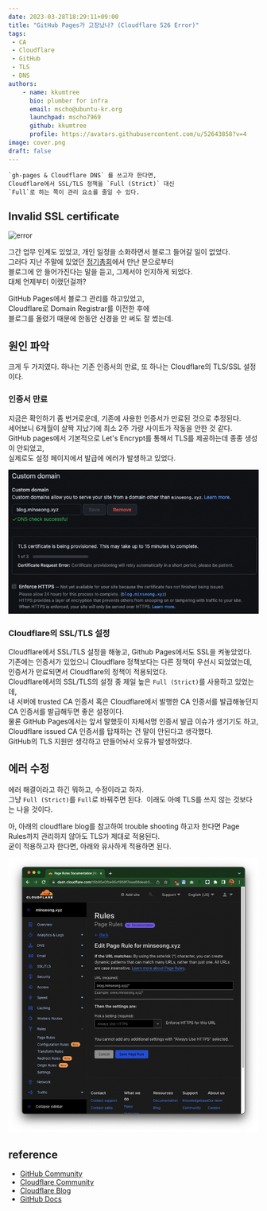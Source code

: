 ```yaml
---
date: 2023-03-28T18:29:11+09:00
title: "GitHub Pages가 고장났나? (Cloudflare 526 Error)"
tags:
 - CA
 - Cloudflare
 - GitHub
 - TLS
 - DNS
authors:
    - name: kkumtree
      bio: plumber for infra
      email: mscho@ubuntu-kr.org
      launchpad: mscho7969
      github: kkumtree
      profile: https://avatars.githubusercontent.com/u/52643858?v=4 
image: cover.png
draft: false
---
```


```brief
`gh-pages & Cloudflare DNS` 를 쓰고자 한다면, 
Cloudflare에서 SSL/TLS 정책을 `Full (Strict)` 대신 
`Full`로 하는 쪽이 관리 요소를 줄일 수 있다. 
```

## Invalid SSL certificate

![error](./images/error.png)  

그간 업무 인계도 있었고, 개인 일정을 소화하면서 블로그 들어갈 일이 없었다.  
그러다 지난 주말에 있었던 [정기총회](https://discourse.ubuntu-kr.org/t/topic/48634)에서 만난 분으로부터  
블로그에 안 들어가진다는 말을 듣고, 그제서야 인지하게 되었다.  
대체 언제부터 이랬던걸까?  

GitHub Pages에서 블로그 관리를 하고있었고,  
Cloudflare로 Domain Registrar를 이전한 후에  
블로그를 올렸기 때문에 한동안 신경을 안 써도 잘 썼는데.  

## 원인 파악

크게 두 가지였다. 하나는 기존 인증서의 만료, 또 하나는 Cloudflare의 TLS/SSL 설정이다.

### 인증서 만료

지금은 확인하기 좀 번거로운데, 기존에 사용한 인증서가 만료된 것으로 추정된다.  
세어보니 6개월이 살짝 지났기에 최소 2주 가량 사이트가 작동을 안한 것 같다.  
GitHub pages에서 기본적으로 Let's Encrypt를 통해서 TLS를 제공하는데 종종 생성이 안되었고,  
실제로도 설정 페이지에서 발급에 에러가 발생하고 있었다.  

![cert](./images/cert.png)

### Cloudflare의 SSL/TLS 설정

Cloudflare에서 SSL/TLS 설정을 해놓고, Github Pages에서도 SSL을 켜놓았었다.  
기존에는 인증서가 있었으니 Cloudflare 정책보다는 다른 정책이 우선시 되었었는데,  
인증서가 만료되면서 Cloudflare의 정책이 적용되었다.  
Cloudflare에서의 SSL/TLS의 설정 중 제일 높은 `Full (Strict)`를 사용하고 있었는데,  
내 서버에 trusted CA 인증서 혹은 Cloudflare에서 발행한 CA 인증서를 발급해놓던지 CA 인증서를 발급해두면 좋은 설정이다.  
물론 GitHub Pages에서는 앞서 말했듯이 자체서명 인증서 발급 이슈가 생기기도 하고,  
Cloudflare issued CA 인증서를 탑재하는 건 말이 안된다고 생각했다.  
GitHub의 TLS 지원만 생각하고 만들어놔서 오류가 발생하였다.  

## 에러 수정

에러 해결이라고 하긴 뭐하고, 수정이라고 하자.  
그냥 `Full (Strict)`를 `Full`로 바꿔주면 된다.  
이래도 아예 TLS를 쓰지 않는 것보다는 나을 것이다.  

아, 아래의 cloudflare blog를 참고하여 trouble shooting 하고자 한다면 Page Rules까지 관리하지 않아도 TLS가 제대로 적용된다.  
굳이 적용하고자 한다면, 아래와 유사하게 적용하면 된다.  

![page rule](./images/page-rule.png)

## reference

- [GitHub Community](https://github.com/orgs/community/discussions/22052)
- [Cloudflare Community](https://community.cloudflare.com/t/community-tip-fixing-error-526-invalid-ssl-certificates/44273)
- [Cloudflare Blog](https://blog.cloudflare.com/secure-and-fast-github-pages-with-cloudflare)
- [GitHub Docs](https://docs.github.com/en/pages/getting-started-with-github-pages/securing-your-github-pages-site-with-https#troubleshooting-certificate-provisioning-certificate-not-yet-created-error)
